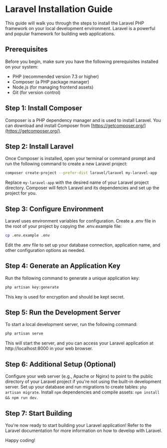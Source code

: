 # Laravel Installation Guide

This guide will walk you through the steps to install the Laravel PHP framework on your local development environment. Laravel is a powerful and popular framework for building web applications.

## Prerequisites

Before you begin, make sure you have the following prerequisites installed on your system:

- PHP (recommended version 7.3 or higher)
- Composer (a PHP package manager)
- Node.js (for managing frontend assets)
- Git (for version control)

## Step 1: Install Composer

Composer is a PHP dependency manager and is used to install Laravel. You can download and install Composer from [https://getcomposer.org/](https://getcomposer.org/).

## Step 2: Install Laravel

Once Composer is installed, open your terminal or command prompt and run the following command to create a new Laravel project:

```bash
composer create-project --prefer-dist laravel/laravel my-laravel-app
```

Replace `my-laravel-app` with the desired name of your Laravel project directory. Composer will fetch Laravel and its dependencies and set up the project for you.

## Step 3: Configure Environment
Laravel uses environment variables for configuration. Create a .env file in the root of your project by copying the .env.example file:

```bash
cp .env.example .env
```
Edit the .env file to set up your database connection, application name, and other configuration options as needed.

## Step 4: Generate an Application Key
Run the following command to generate a unique application key:

```bash
php artisan key:generate
```
This key is used for encryption and should be kept secret.

## Step 5: Run the Development Server
To start a local development server, run the following command:

```bash
php artisan serve
```
This will start the server, and you can access your Laravel application at http://localhost:8000 in your web browser.

## Step 6: Additional Setup (Optional)
Configure your web server (e.g., Apache or Nginx) to point to the public directory of your Laravel project if you're not using the built-in development server.
Set up your database and run migrations to create tables: `php artisan migrate`.
Install `npm` dependencies and compile assets: `npm install && npm run dev`.

## Step 7: Start Building
You're now ready to start building your Laravel application! Refer to the Laravel documentation for more information on how to develop with Laravel.

Happy coding!